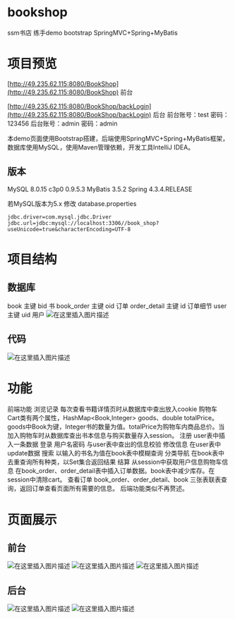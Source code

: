 # bookshop
ssm书店 练手demo bootstrap SpringMVC+Spring+MyBatis

# 项目预览
[http://49.235.62.115:8080/BookShop](http://49.235.62.115:8080/BookShop) 前台

[http://49.235.62.115:8080/BookShop/backLogin](http://49.235.62.115:8080/BookShop/backLogin) 后台
前台账号：test 密码：123456
后台账号：admin 密码：admin

本demo页面使用Bootstrap搭建，后端使用SpringMVC+Spring+MyBatis框架，数据库使用MySQL，使用Maven管理依赖，开发工具IntelliJ IDEA。

## 版本
MySQL	8.0.15
c3p0		0.9.5.3
MyBatis 	3.5.2
Spring 		4.3.4.RELEASE

若MySQL版本为5.x 修改 database.properties
```properties
jdbc.driver=com.mysql.jdbc.Driver
jdbc.url=jdbc:mysql://localhost:3306//book_shop?useUnicode=true&characterEncoding=UTF-8
```
# 项目结构
## 数据库
book 主键 bid					书
book_order 主键 oid		订单
order_detail 主键 id			订单细节
user 主键 uid					用户
![在这里插入图片描述](https://img-blog.csdnimg.cn/20200426175407819.png?x-oss-process=image/watermark,type_ZmFuZ3poZW5naGVpdGk,shadow_10,text_aHR0cHM6Ly9ibG9nLmNzZG4ubmV0L3dlaXhpbl80MzcwNDkxNQ==,size_16,color_FFFFFF,t_70)

## 代码
![在这里插入图片描述](https://img-blog.csdnimg.cn/20200426164753122.png?x-oss-process=image/watermark,type_ZmFuZ3poZW5naGVpdGk,shadow_10,text_aHR0cHM6Ly9ibG9nLmNzZG4ubmV0L3dlaXhpbl80MzcwNDkxNQ==,size_1,color_FFFFFF,t_70)


# 功能
前端功能
浏览记录 每次查看书籍详情页时从数据库中查出放入cookie
购物车 Cart类有两个属性，HashMap<Book,Integer> goods、double totalPrice。goods中Book为键，Integer书的数量为值。totalPrice为购物车内商品总价。当加入购物车时从数据库查出书本信息与购买数量存入session。
注册 user表中插入一条数据
登录 用户名密码 与user表中查出的信息校验
修改信息 在user表中update数据
搜索 以输入的书名为值在book表中模糊查询
分类导航 在book表中去重查询所有种类，以Set集合返回结果
结算 从session中获取用户信息购物车信息 在book_order、order_detail表中插入订单数据。book表中减少库存。在session中清除cart。
查看订单 book_order、order_detail、book 三张表联表查询，返回订单查看页面所有需要的信息。
后端功能类似不再赘述。


# 页面展示
## 前台
![在这里插入图片描述](https://img-blog.csdnimg.cn/20200426165530970.png?x-oss-process=image/watermark,type_ZmFuZ3poZW5naGVpdGk,shadow_10,text_aHR0cHM6Ly9ibG9nLmNzZG4ubmV0L3dlaXhpbl80MzcwNDkxNQ==,size_16,color_FFFFFF,t_70)
![在这里插入图片描述](https://img-blog.csdnimg.cn/2020042616561031.png?x-oss-process=image/watermark,type_ZmFuZ3poZW5naGVpdGk,shadow_10,text_aHR0cHM6Ly9ibG9nLmNzZG4ubmV0L3dlaXhpbl80MzcwNDkxNQ==,size_16,color_FFFFFF,t_70)
![在这里插入图片描述](https://img-blog.csdnimg.cn/20200426165650740.png?x-oss-process=image/watermark,type_ZmFuZ3poZW5naGVpdGk,shadow_10,text_aHR0cHM6Ly9ibG9nLmNzZG4ubmV0L3dlaXhpbl80MzcwNDkxNQ==,size_16,color_FFFFFF,t_70)
## 后台
![在这里插入图片描述](https://img-blog.csdnimg.cn/20200426165841290.png?x-oss-process=image/watermark,type_ZmFuZ3poZW5naGVpdGk,shadow_10,text_aHR0cHM6Ly9ibG9nLmNzZG4ubmV0L3dlaXhpbl80MzcwNDkxNQ==,size_16,color_FFFFFF,t_70)
![在这里插入图片描述](https://img-blog.csdnimg.cn/20200426165856909.png?x-oss-process=image/watermark,type_ZmFuZ3poZW5naGVpdGk,shadow_10,text_aHR0cHM6Ly9ibG9nLmNzZG4ubmV0L3dlaXhpbl80MzcwNDkxNQ==,size_16,color_FFFFFF,t_70)




